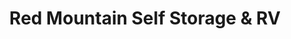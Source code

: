 ---
title: "Red Mountain Self Storage & RV"
url: /mesa/red-mountain-self-storage-and-rv/
shop: storage rental
---